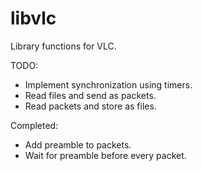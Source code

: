 # libvlc
Library functions for VLC.

TODO:
- Implement synchronization using timers.
- Read files and send as packets.
- Read packets and store as files.

Completed:
- Add preamble to packets.
- Wait for preamble before every packet.